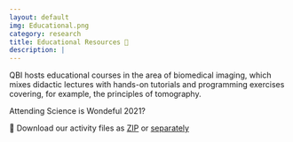 ```yaml
---
layout: default
img: Educational.png
category: research
title: Educational Resources 📓
description: |
---
```

QBI hosts educational courses in the area of biomedical imaging, which mixes didactic lectures with hands-on tutorials and programming exercises covering, for example, the principles of tomography.


Attending Science is Wondeful 2021? 

🔗 Download our activity files as [ZIP](https://ualg365-my.sharepoint.com/:u:/g/personal/tmcorreia_ualg_pt/EaSFyTfn4DBFsYMJ6zXLrjABXAtIRyz781KcGfXsHezVBw?e=TSTeZK) or [separately](https://ualg365-my.sharepoint.com/:f:/g/personal/tmcorreia_ualg_pt/EnvO84oDk9FCpMygkIGFcoIBuqathcY1fgTYA1OG11MTBQ?e=WCM2tN)

